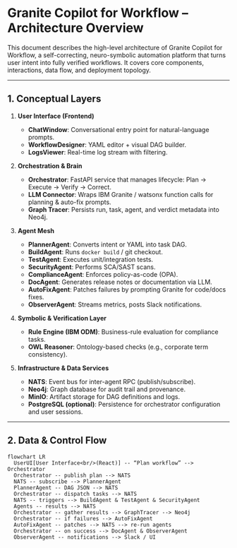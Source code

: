 # Granite Copilot for Workflow – Architecture Overview

This document describes the high-level architecture of Granite Copilot for Workflow, a self-correcting, neuro-symbolic automation platform that turns user intent into fully verified workflows. It covers core components, interactions, data flow, and deployment topology.

---

## 1. Conceptual Layers

1. **User Interface (Frontend)**  
   - **ChatWindow**: Conversational entry point for natural-language prompts.  
   - **WorkflowDesigner**: YAML editor + visual DAG builder.  
   - **LogsViewer**: Real-time log stream with filtering.

2. **Orchestration & Brain**  
   - **Orchestrator**: FastAPI service that manages lifecycle: Plan → Execute → Verify → Correct.  
   - **LLM Connector**: Wraps IBM Granite / watsonx function calls for planning & auto-fix prompts.  
   - **Graph Tracer**: Persists run, task, agent, and verdict metadata into Neo4j.

3. **Agent Mesh**  
   - **PlannerAgent**: Converts intent or YAML into task DAG.  
   - **BuildAgent**: Runs `docker build` / git checkout.  
   - **TestAgent**: Executes unit/integration tests.  
   - **SecurityAgent**: Performs SCA/SAST scans.  
   - **ComplianceAgent**: Enforces policy-as-code (OPA).  
   - **DocAgent**: Generates release notes or documentation via LLM.  
   - **AutoFixAgent**: Patches failures by prompting Granite for code/docs fixes.  
   - **ObserverAgent**: Streams metrics, posts Slack notifications.

4. **Symbolic & Verification Layer**  
   - **Rule Engine (IBM ODM)**: Business-rule evaluation for compliance tasks.  
   - **OWL Reasoner**: Ontology-based checks (e.g., corporate term consistency).

5. **Infrastructure & Data Services**  
   - **NATS**: Event bus for inter-agent RPC (publish/subscribe).  
   - **Neo4j**: Graph database for audit trail and provenance.  
   - **MinIO**: Artifact storage for DAG definitions and logs.  
   - **PostgreSQL (optional)**: Persistence for orchestrator configuration and user sessions.

---

## 2. Data & Control Flow

```mermaid
flowchart LR
  UserUI[User Interface<br/>(React)] -- “Plan workflow” --> Orchestrator
  Orchestrator -- publish plan --> NATS
  NATS -- subscribe --> PlannerAgent
  PlannerAgent -- DAG JSON --> NATS
  Orchestrator -- dispatch tasks --> NATS
  NATS -- triggers --> BuildAgent & TestAgent & SecurityAgent
  Agents -- results --> NATS
  Orchestrator -- gather results --> GraphTracer --> Neo4j
  Orchestrator -- if failures --> AutoFixAgent
  AutoFixAgent -- patches --> NATS --> re-run agents
  Orchestrator -- on success --> DocAgent & ObserverAgent
  ObserverAgent -- notifications --> Slack / UI

